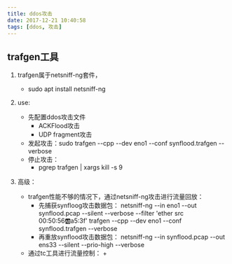 ```yaml
---
title: ddos攻击
date: 2017-12-21 10:40:58
tags: [ddos, 攻击]
---
```



## trafgen工具
1. trafgen属于netsniff-ng套件，
	- sudo apt install netsniff-ng

2. use:
	- 先配置ddos攻击文件
		+ ACKFlood攻击
		+ UDP fragment攻击
	- 发起攻击：sudo trafgen --cpp --dev eno1 --conf synflood.trafgen --verbose
	- 停止攻击：
		+ pgrep trafgen | xargs kill -s 9
3. 高级：
	- trafgen性能不够的情况下，通过netsniff-ng攻击进行流量回放：
		+ 先捕获synfloog攻击数据包：
			netsniff-ng --in eno1 --out synflood.pcap --silent --verbose --filter 'ether src 00:50:56:ab:a5:3f' 
			trafgen --cpp --dev eno1 --conf synflood.trafgen --verbose
		+ 再重放synflood攻击数据包：
			netsniff-ng --in synflood.pcap --out ens33 --silent --prio-high --verbose
	- 通过tc工具进行流量控制：
		+ 
